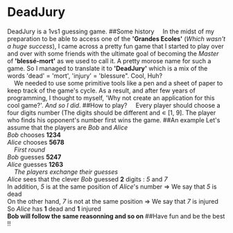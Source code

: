 DeadJury
========
DeadJury is a 1vs1 guessing game.
##Some history
&nbsp;&nbsp;&nbsp;&nbsp;In the midst of my preparation to be able to access one of the <strong>'Grandes Ecoles'</strong> (<em>Which wasn't a huge success</em>), I came across a pretty fun game that I started to play over and over with some friends with the ultimate goal of becoming the <em>Master</em> of <strong>'blessé-mort'</strong> as we used to call it. A pretty morose name for such a game. So I managed to translate it to <strong>'DeadJury'</strong> which is a mix of the words 'dead' = 'mort', 'injury' = 'blessure". Cool, Huh?<br>
&nbsp;&nbsp;&nbsp;&nbsp;We needed to use some primitive tools like a pen and a sheet of paper to keep track of the game's cycle. As a result, and after few years of programming, I thought to myself, 'Why not create an application for this cool game?'. <em>And so I did</em>. 
##How to play?
&nbsp;&nbsp;&nbsp;&nbsp;Every player should choose a four digits number (The digits should be different and ∊ [1, 9]. The player who finds his opponent's number first wins the game. 
##An example
Let's assume that the players are <em>Bob</em> and <em>Alice</em><br>
*Bob* chooses **1234**<br>
*Alice* chooses **5678**<br>
&nbsp;&nbsp;&nbsp;&nbsp;*First round*<br>
*Bob* guesses **5247**<br>
*Alice* guesses **1263**<br>
&nbsp;&nbsp;&nbsp;&nbsp;*The players exchange their guesses*<br>
*Alice* sees that the clever *Bob* guessed **2** digits : *5* and *7*<br>
In addition, *5* is at the same position of *Alice*'s number => We say that *5* is dead<br>
On the other hand, *7* is not at the same position => We say that *7* is injured<br>
So *Alice* has **1** dead and **1** injured<br>
**Bob will follow the same reasonning and so on**
##Have fun and be the best !!


